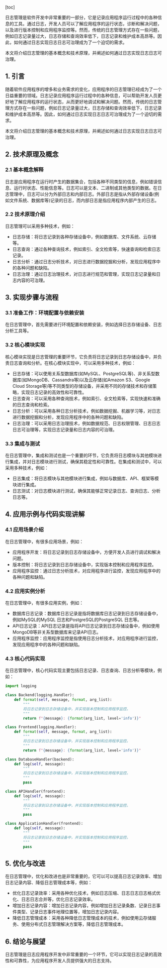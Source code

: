 
[toc]                    
                
                
日志管理是软件开发中非常重要的一部分，它是记录应用程序运行过程中的各种信息的工具。通过日志，开发人员可以了解应用程序的运行状态，诊断和解决问题，以及进行版本控制和应用程序监控等。然而，传统的日志管理方式存在一些问题，例如日志记录量过大，日志存储和查询效率低下，日志记录和维护成本高昂等。因此，如何通过日志实现日志日志可治理成为了一个迫切的需求。

本文将介绍日志管理的基本概念和技术原理，并阐述如何通过日志实现日志日志可治理。

## 1. 引言

随着软件应用程序的增多和业务需求的变化，应用程序的日志管理已经成为了一个日益重要的领域。日志记录应用程序运行过程中的各种信息，可以帮助开发人员更好地了解应用程序的运行状态，从而更好地调试和解决问题。然而，传统的日志管理方式存在一些问题，例如日志记录量过大，日志存储和查询效率低下，日志记录和维护成本高昂等。因此，如何通过日志实现日志日志可治理成为了一个迫切的需求。

本文将介绍日志管理的基本概念和技术原理，并阐述如何通过日志实现日志日志可治理。

## 2. 技术原理及概念

### 2.1 基本概念解释

日志是应用程序在运行时产生的数据集合，包括各种不同类型的信息，例如错误信息、运行时状态、性能信息等。日志可以是文本、二进制或其他类型的数据。在日志管理中，日志可以分为外部日志和内部日志。外部日志是指从外部存储设备(例如文件系统、数据库等)记录的日志，而内部日志是指应用程序内部产生的日志。

### 2.2 技术原理介绍

日志管理可以采用多种技术，例如：

- 日志存储：将日志记录到各种存储设备中，例如数据库、文件系统、云存储等。
- 日志查询：通过各种查询技术，例如索引、全文检索等，快速查询和检索日志记录。
- 日志分析：通过日志分析技术，对日志进行数据挖掘和分析，发现应用程序中的各种问题和缺陷。
- 日志治理：通过日志治理技术，对日志进行规范和管理，实现日志记录量和日志内容的可治理。

## 3. 实现步骤与流程

### 3.1 准备工作：环境配置与依赖安装

在日志管理中，首先需要进行环境配置和依赖安装，例如选择日志存储设备、日志分析工具等。

### 3.2 核心模块实现

核心模块实现是日志管理的重要环节，它负责将日志记录到日志存储设备中，并负责日志查询和分析。在核心模块实现中，可以采用多种技术，例如：

- 日志存储：可以使用关系型数据库(如MySQL、PostgreSQL等)、非关系型数据库(如MongoDB、Cassandra等)以及云存储(如Amazon S3、Google Cloud Storage等)等不同类型的存储设备，并采用不同的存储技术和存储策略，实现日志记录的高效性和可靠性。
- 日志查询：可以采用各种查询技术，例如索引、全文检索等，实现快速和准确的日志查询和检索。
- 日志分析：可以采用各种日志分析技术，例如数据挖掘、机器学习等，对日志进行数据挖掘和分析，发现应用程序中的各种问题和缺陷。
- 日志治理：可以采用日志治理技术，例如数据规范、日志权限管理、日志日志日志可治理等，实现日志记录量和日志内容的可治理。

### 3.3 集成与测试

在日志管理中，集成和测试也是一个重要的环节，它负责将日志模块与其他模块进行集成，并对日志模块进行测试，确保其稳定性和可靠性。在集成和测试中，可以采用多种技术，例如：

- 日志集成：将日志模块与其他模块进行集成，例如与数据库、API、框架等模块进行集成。
- 日志测试：对日志模块进行测试，确保其能够正常记录日志、查询日志、分析日志等。

## 4. 应用示例与代码实现讲解

### 4.1 应用场景介绍

在日志管理中，有很多应用场景，例如：

- 应用程序开发：将日志记录到日志存储设备中，方便开发人员进行调试和解决问题。
- 版本控制：将日志记录到日志存储设备中，实现版本控制和应用程序监控。
- 应用程序监控：通过日志分析技术，对应用程序进行监控，发现应用程序中的各种问题和缺陷。

### 4.2 应用实例分析

在日志管理中，有很多应用实例，例如：

- 数据库日志记录：数据库日志记录是指将数据库日志记录到日志存储设备中，例如MySQL的MySQL 日志和PostgreSQL的PostgreSQL 日志等。
- API日志记录：API日志记录是指将API日志记录到日志存储设备中，例如使用MongoDB等非关系型数据库来记录API日志。
- 应用程序监控：应用程序监控是指使用日志分析技术，对应用程序进行监控，发现应用程序中的各种问题和缺陷。

### 4.3 核心代码实现

在日志管理中，核心代码实现主要包括日志记录、日志查询、日志分析等模块，例如：

```python
import logging

class Backend(logging.Handler):
    def format(self, message, format, arg_list):
        """
        将日志记录到日志存储设备中，并实现版本控制和应用程序监控。
        """
        return f"{message}: {format(arg_list, level='info')}"

class Frontend(logging.Handler):
    def format(self, message, format, arg_list):
        """
        将日志记录到日志存储设备中，并实现版本控制和应用程序监控。
        """
        return f"{message}: {format(arg_list, level='info')}"

class DatabaseHandler(backend):
    def log(self, message):
        """
        将日志记录到日志存储设备中，并实现版本控制和应用程序监控。
        """
        pass

class APIHandler(frontend):
    def log(self, message):
        """
        将日志记录到日志存储设备中，并实现版本控制和应用程序监控。
        """
        pass

class ApplicationHandler(frontend):
    def log(self, message):
        """
        将日志记录到日志存储设备中，并实现版本控制和应用程序监控。
        """
        pass
```

## 5. 优化与改进

在日志管理中，优化和改进也是非常重要的，它可以可以提高日志记录效率、增加日志记录内容、降低日志管理成本等，例如：

- 优化日志记录效率：采用各种优化技术，例如日志压缩、日志日志日志格式优化、日志日志合并等，优化日志记录效率。
- 增加日志记录内容：增加日志记录内容，例如增加日志记录条数、记录日志事件类型、记录日志事件地理位置等，增加日志记录内容。
- 降低日志管理成本：采用各种降低日志管理成本的技术，例如使用云存储服务、使用分布式日志管理解决方案等，降低日志管理成本。

## 6. 结论与展望

日志管理是日志应用程序开发中非常重要的一个环节，它可以实现日志记录的高效性和可靠性，为应用程序开发人员提供强大的日志支持。

